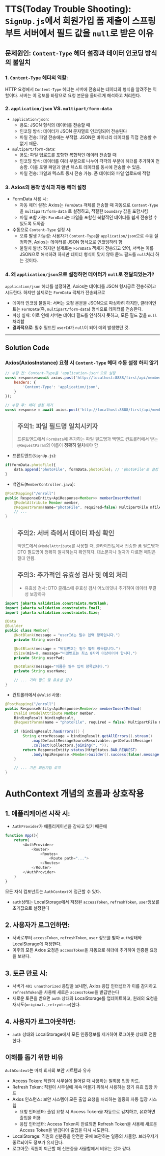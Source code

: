 # TTS(Today Trouble Shooting): `SignUp.js`에서 회원가입 폼 제출이 스프링부트 서버에서 필드 값을 `null`로 받은 이유
## 문제원인: `Content-Type` 헤더 설정과 데이터 인코딩 방식의 불일치
### 1. `Content-Type` 헤더의 역할:

HTTP 요청에서 `Content-Type` 헤더는 서버에 전송되는 데이터의 형식을 알려주는 역할이다. 서버는 이 정보를 바탕으로 요청 본문을 올바르게 해석하고 처리한다.

### 2. `application/json` VS. `multipart/form-data`
- `application/json`:
    - 용도: JSON 형식의 데이터를 전송할 때
    - 인코딩 방식: 데이터가 JSON 문자열로 인코딩되어 전송된다
    - 파일 전송: 파일 전송에는 부적합. JSON은 바이너리 데이터를 직접 전송할 수 없기 때문.
- `multipart/form-data`:
    - 용도: 파일 업로드를 포함한 복합적인 데이터 전송할 때
    - 인코딩 방식: 데이터를 여러 부분으로 나누어 각각의 부분에 헤더를 추가하여 전송함. 이를 토앻 파일과 일반 텍스트 데이터를 동시에 전송할 수 있음.
    - 파일 전송: 파일과 텍스트 동시 전송 가능. 폼 데이터와 파일 업로드에 적합
### 3. Axios의 동작 방식과 자동 헤더 설정
- FormData 사용 시:
    - 자동 헤더 설정: Axios는 `FormData` 객체를 전송할 때 자동으로 `Content-Type`을 `multipart/form-data`   로 설정하고, 적절한 `boundary` 값을 포함시킴
    - 파일 포함 가능: `FormData`는 파일을 포함한 복합적인 데이터를 쉽게 전송할 수 있도록 도와줌
- 수동으로 `Content-Type` 설정 시:
    - 오류 발생 가능성: 사용자가 `Content-Type`을 `application/json`으로 수동 설정하면, Axios는 데이터를 JSON 형식으로 인코딩하려 함
    - 불일치 발생: 하지만 실제로는 `FormData` 객체가 전송되고 있어, 서버는 이를 JSON으로 해석하려 하지만 데이터 형식이 맞지 않아 몯느 필드를  `null`처리 하는 것이다.
### 4. 왜 `application/json`으로 설정하면 데이터가 `null`로 전달되었는가?
`application/json` 헤더를 설정하면, Axios는 데이터를 JSON 형시긍로 전송하려고 시도한다. 하지만 실제로는 `FormData` 객체가 전송되므로
- 데이터 인코딩 불일치: 서버는 요청 본문을 JSON으로 파싱하려 하지만, 클라이언트는 `FormData`(즉, `multipart/form-data`) 형식으로 데이터를 전송한다.
- 파싱 실패: 이로 인해 서버는 데이터 필드를 인식하지 못하고, 모든 필드 값을 `null` 처리함
- **결과적으로**: 필수 필드인 `userId`가 `null`이 되어 예외 발생했던 것.
---
## Solution Code
### Axios(AxiosInstance) 요청 시 `Content-Type` 헤더 수동 설정 하지 않기
```javascript
// 수정 전: Content-Type을 'application-json'으로 설정
const response=await axios.post('http://localhost:8888/first/api/members/enroll', data, {
    headers: {
        'Content-Type': 'application/json',
    }
});

// 수정 후: 헤더 설정 제거
const response = await axios.post('http://localhost:8888/first/api/members/enroll', data);
```
> ## 주의1: 파일 필드명 일치시키자
> 프론트엔드에서 `FormData`에 추가하는 파일 필드명과 백엔드 컨트롤러에서 받는 `@RequestParam`의 이름이 **정확히 일치**해야 함
- 프론트엔드(`SignUp.js`):
```javascript
if(formData.photoFile){
    data.append('photoFile', formData.photoFile); // 'photoFile'로 설정
}
```
- 백엔드(`MemberController.java`):
```java
@PostMapping("/enroll")
public ResponseEntity<ApiResponse<Member>> memberInsertMethod(
    @ModelAttribute Member member, 
    @RequestParam(name="photoFile", required=false) MultipartFile mfile){
    // ...
}
```
> ## 주의2: 서버 측에서 데이터 파싱 확인
> 백엔드에서 `@ModelAttribute`를 사용할 때, 클라이언트에서 전송한 폼 필드명과 DTO 필드명이 정확히 일치하는지 확인하자. 대소문자나 철자가 다르면 매핑은 절대 안됨.

> ## 주의3: 추가적인 유효성 검사 및 예외 처리
> - 유효성 검사: DTO 클래스에 유효성 검사 어노테잇녀 추가하여 데이터 무결성 보장하자
```JAVA
import jakarta.validation.constraints.NotBlank;
import jakarta.validation.constraints.Email;
import jakarta.validation.constraints.Size;

@Data
@Builder
public class Member{
    @NotBlank(message = "userId는 필수 입력 항목입니다.")
    private String userId;

    @NotBlank(message = "비밀번호는 필수 입력 항목입니다.")
    @Size(min=8, message="비밀번호는 최소 8자리 이상이어야 합니다.")
    private String userPwd;

    @NotBlank(message="이름은 필수 입력 항목입니다.")
    private String userName;

    // ... 기타 필드 및 유효성 검사
}
```
- 컨트롤러에서 `@Valid` 사용: 
```java
@PostMapping("/enroll")
public ResponseEntity<ApiResponse<Member>> memberInsertMethod(
    @Valid @ModelAttribute Member member,
    BindingResult bindingResult,
    @RequestParam(name = "photoFile", required = false) MultipartFile mfile) {
    
    if (bindingResult.hasErrors()) {
        String errorMessage = bindingResult.getAllErrors().stream()
            .map(DefaultMessageSourceResolvable::getDefaultMessage)
            .collect(Collectors.joining(", "));
        return ResponseEntity.status(HttpStatus.BAD_REQUEST)
            .body(ApiResponse.<Member>builder().success(false).message(errorMessage).build());
    }

    // ... 기존 회원가입 로직
}
```
# AuthContext 개념의 흐름과 상호작용
## 1. 애플리케이션 시작 시:
- `AuthProvider`가 애플리케이션을 감싸고 있기 때문에
```javascript
function App(){
    return(
        <AuthProvider>
            <Router>
                <Routes>
                    <Route path="...">
                </Routes>
            </Router>
        </AuthProvider>
    )
}
```
모든 자식 컴포넌트는 `AuthContext`에 접근할 수 있다.
- `auth`상태는 LocalStorage에서 저장된 `accessToken`, `refreshToken`, `user`정보를 초기값으로 설정한다
## 2. 사용자가 로그인하면:
- 서버로부터 `accessToken`, `refreshToken`, `user` 정보를 받아 `auth`상태와 LocalStorage에 저장한다.
- 이후의 모든 Axios 요청은 `accessToken`을 자동으로 헤더에 추가하여 인증된 요청을 보낸다.
## 3. 토큰 만료 시:
- 서버가 `401 unauthorized` 응답을 보내면, Axios 응답 인터셉터가 이를 감지하고 `refreshToken`을 사용해 새로운 `accessToken`을 발급받는다
- 새로운 토큰을 받으면 `auth` 상태와 LocalStorage를 업데이트하고, 원래의 요청을 재시도(`original._retry=true`)한다.
## 4. 사용자가 로그아웃하면:
- `auth` 상태와 LocalStorage에서 모든 인증정보를 제거하여 로그아웃 상태로 전환한다.

##  이해를 돕기 위한 비유
`AuthContext`는 마치 회사의 보안 시트템과 유사
- Access Token: 직원이 사무실에 들어갈 때 사용하는 일회용 입장 카드.
- Refresh Token: 직원이 사무실에 계속 머물기 위해서 사용하는 장기 유효 입장 카드
- Axios 인스턴스: 보안 시스템이 모든 출입 요청을 처리하는 일종의 자동 입장 시스템
    - 요청 인터셉터: 출입 요청 시 Access Token을 자동으로 감지하고, 유효하면 출입을 허용
    - 응답 인터셉터: Access Token이 만료되면 Refresh Token을 사용해 새로운 Access Token을 발급다아 출입을 다시 시도한다.
- LocalStorage: 직원의 신분증을 안전한 곳에 보관하는 일종의 사물함. 브라우저가 종료되어도 정보가 유지된다.
- 로그아웃: 직원이 퇴근할 때 신분증을 사물함에서 비우는 것과 같다.
